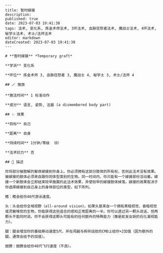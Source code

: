 
    ---
    title: 暂时嫁接
    description: 
    published: true
    date: 2023-07-03 19:41:38
    tags: 法术, 变化系, 炼金术师法术, 3环法术, 血脉狂怒者法术, 魔战士法术, 4环法术, 秘学士法术, 术士/法师法术
    editor: markdown
    dateCreated: 2023-07-03 19:41:38
    ---

    # **暂时嫁接** *Temporary graft*

    **学派** 变化系 

    **环位** 炼金术师 3, 血脉狂怒者 3, 魔战士 4, 秘学士 3, 术士/法师 4

    ## 🪄 施放

    **施法时间** 1 标准动作

    **成分** 语言, 姿势, 法器 (a dismembered body part)

    ## ✨ 效果 

    **目标** 自己 

    **距离** 自身  

    **持续时间** 1分钟/等级 （D） 

    **法术抗力** 否

    ## 📖 描述

    你将部分被肢解的躯体嫁接到你身上。你必须拥有这部分肢体的所有权，否则此法术没有效果。被嫁接的肢体必须来自跟你同体型类别的生物。同一时间内，你只能有一个嫁接部份活动着。嫁接一个新肢体会立即结束较早施展的此法术效果，并使较早的嫁接肢体掉落。嫁接的效果取决于你选择嫁接到自己身上的身体部位的类型，如下所列。

    鳍：鳍会给你40尺游泳速度。

    头：头会给你全域视野（all-around vision）。如果头是来自一个拥有黑暗视觉、昏暗视觉或灵敏嗅觉的生物，你能获得这些适合的感知正常距离的一半。你可以透过另一颗头说话，但两颗头不能同时说。你不会获得这颗头可能有的任何额外的特殊能力（像是蛇发女妖的石化凝视能力）。

    腿：腿会增加你的基础移动速度5尺，并在闯越与摔拌战技的CMD上给你+2加值（因为额外的腿，通常会给予的加值）。

    翅膀：翅膀会给你40尺飞行速度（不良）。
    